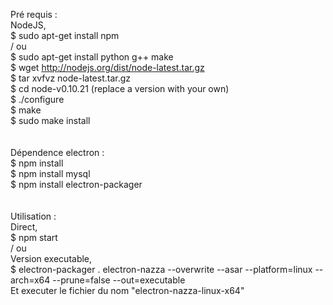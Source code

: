 Pré requis :<br>
NodeJS,<br>
$ sudo apt-get install npm <br>
/ ou <br>
$ sudo apt-get install python g++ make <br>
$ wget http://nodejs.org/dist/node-latest.tar.gz <br>
$ tar xvfvz node-latest.tar.gz <br>
$ cd node-v0.10.21 (replace a version with your own) <br>
$ ./configure <br>
$ make <br>
$ sudo make install <br>
<br><br>
Dépendence electron : <br>
$ npm install <br>
$ npm install mysql <br>
$ npm install electron-packager <br>
 <br><br>
Utilisation : <br>
Direct, <br>
$ npm start <br>
/ ou <br>
Version executable, <br>
$ electron-packager . electron-nazza --overwrite --asar --platform=linux --arch=x64 --prune=false --out=executable <br>
Et executer le fichier du nom "electron-nazza-linux-x64"

